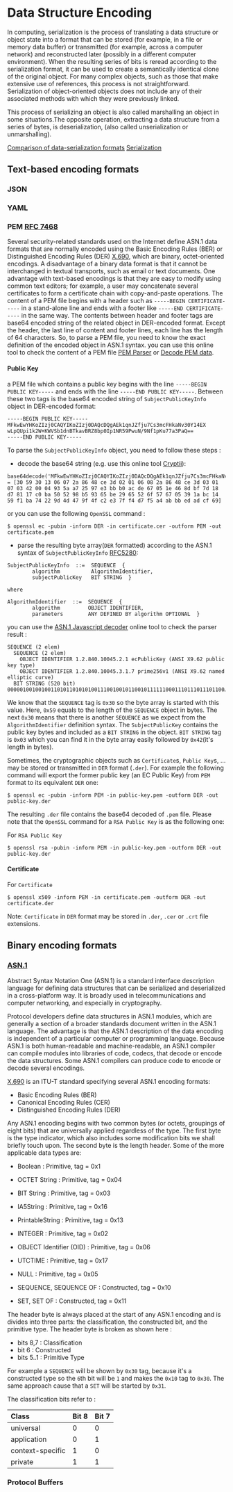 # Data Structure Encoding

In computing, serialization is the process of translating a data structure or object state into a format that can be stored (for example, in a file or memory data buffer) or transmitted (for example, across a computer network) and reconstructed later (possibly in a different computer environment). When the resulting series of bits is reread according to the serialization format, it can be used to create a semantically identical clone of the original object. For many complex objects, such as those that make extensive use of references, this process is not straightforward. Serialization of object-oriented objects does not include any of their associated methods with which they were previously linked.

This process of serializing an object is also called marshalling an object in some situations.The opposite operation, extracting a data structure from a series of bytes, is deserialization, (also called unserialization or unmarshalling).

[Comparison of data-serialization formats](https://en.wikipedia.org/wiki/Comparison_of_data-serialization_formats)
[Serialization](https://en.wikipedia.org/wiki/Serialization)

## Text-based encoding formats

### JSON

### YAML

### PEM [RFC 7468](https://tools.ietf.org/html/rfc7468)

Several security-related standards used on the Internet define ASN.1
data formats that are normally encoded using the Basic Encoding Rules
(BER) or Distinguished Encoding Rules (DER) [X.690](https://en.wikipedia.org/wiki/X.690), which are
binary, octet-oriented encodings.
A disadvantage of a binary data format is that it cannot be
interchanged in textual transports, such as email or text documents.
One advantage with text-based encodings is that they are easy to
modify using common text editors; for example, a user may concatenate
several certificates to form a certificate chain with copy-and-paste
operations.
The content of a PEM file begins with a header such as `-----BEGIN CERTIFICATE-----` in a stand-alone line and ends with a 
footer like `-----END CERTIFICATE-----` in the same way. The contents between header and footer tags are base64 encoded string of the related object in DER-encoded format. Except the header, the last line of content and footer lines, each line has the length of 64 characters. So, to parse a PEM file, you need to know the exact definition of the encoded object in ASN.1 syntax. you can use this online tool to check the content of a PEM file [PEM Parser](https://8gwifi.org/PemParserFunctions.jsp) or [Decode PEM data](https://report-uri.com/home/pem_decoder). 

 
#### Public Key

a PEM file which contains a public key begins with the line `-----BEGIN PUBLIC KEY-----` and ends with the line `-----END PUBLIC KEY-----`. Between these two tags is the base64 encoded string of `SubjectPublicKeyInfo` object in DER-encoded format:

```
-----BEGIN PUBLIC KEY-----
MFkwEwYHKoZIzj0CAQYIKoZIzj0DAQcDQgAEk1qnJZfju7Cs3mcFHkaNv30Y14EX
wLpQUpi1k2W+KWVSb1dnBTkavBRZ8bp0Ip1NR59PwuN/9Nf1pKu77a3PaQ==
-----END PUBLIC KEY-----
```
To  parse the `SubjectPublicKeyInfo` object, you need to follow these steps :

- decode the base64 string (e.g. use this online tool [Cryptii](https://cryptii.com/pipes/base64-to-hex)):

```
base64decode('MFkwEwYHKoZIzj0CAQYIKoZIzj0DAQcDQgAEk1qnJZfju7Cs3mcFHkaNv30Y14EXwLpQUpi1k2W+KWVSb1dnBTkavBRZ8bp0Ip1NR59PwuN/9Nf1pKu77a3PaQ==') = [30 59 30 13 06 07 2a 86 48 ce 3d 02 01 06 08 2a 86 48 ce 3d 03 01 07 03 42 00 04 93 5a a7 25 97 e3 bb b0 ac de 67 05 1e 46 8d bf 7d 18 d7 81 17 c0 ba 50 52 98 b5 93 65 be 29 65 52 6f 57 67 05 39 1a bc 14 59 f1 ba 74 22 9d 4d 47 9f 4f c2 e3 7f f4 d7 f5 a4 ab bb ed ad cf 69]
```

or you can use the following `OpenSSL` command :

```
$ openssl ec -pubin -inform DER -in certificate.cer -outform PEM -out certificate.pem
```

- parse the resulting byte array(`DER` formatted) according to the ASN.1 syntax of `SubjectPublicKeyInfo` [RFC5280](https://datatracker.ietf.org/doc/html/rfc5280#section-4.1.1.2):

```
SubjectPublicKeyInfo  ::=  SEQUENCE  {
        algorithm          AlgorithmIdentifier,
        subjectPublicKey   BIT STRING  }

where

AlgorithmIdentifier  ::=  SEQUENCE  {
        algorithm         OBJECT IDENTIFIER,
        parameters        ANY DEFINED BY algorithm OPTIONAL  }
```

you can use the [ASN.1 Javascript decoder](https://lapo.it/asn1js/) online tool to check the parser result : 

```
SEQUENCE (2 elem)
  SEQUENCE (2 elem)
    OBJECT IDENTIFIER 1.2.840.10045.2.1 ecPublicKey (ANSI X9.62 public key type)
    OBJECT IDENTIFIER 1.2.840.10045.3.1.7 prime256v1 (ANSI X9.62 named elliptic curve)
  BIT STRING (520 bit) 0000010010010011010110101010011100100101100101111110001110111011101100…
```

We know that the `SEQUENCE` tag is `0x30` so the byte array is started with this value. Here, `0x59` equals to the length of the `SEQUENCE` object in bytes. The next `0x30` means that there is another `SEQUENCE` as we expect from the `AlgorithmIdentifier` definition syntax. The `SubjectPublicKey` contains the public key bytes and included as a `BIT STRING` in the object. `BIT STRING` tag is `0x03` which you can find it in the byte array easily followed by `0x42`(it's length in bytes).

Sometimes, the cryptographic objects such as `Certificate`s, `Public Key`s, ... may be stored or transmitted in `DER` format (`.der`).
For example the following command will export the former public key (an EC Public Key) from `PEM` format to its equivalent `DER` one:

```
$ openssl ec -pubin -inform PEM -in public-key.pem -outform DER -out public-key.der
```

The resulting `.der` file contains the base64 decoded of `.pem` file. Please note that the `OpenSSL` command for a `RSA Public Key` is as the following one:

For `RSA Public Key`
```
$ openssl rsa -pubin -inform PEM -in public-key.pem -outform DER -out public-key.der
```

#### Certificate

For `Certificate`
```
$ openssl x509 -inform PEM -in certificate.pem -outform DER -out certificate.der
```

Note: `Certificate` in `DER` format may be stored in `.der`, `.cer` or `.crt` file extensions.

## Binary encoding formats

### [ASN.1](https://en.wikipedia.org/wiki/ASN.1)

Abstract Syntax Notation One (ASN.1) is a standard interface description language for defining data structures that can be serialized and deserialized in a cross-platform way. It is broadly used in telecommunications and computer networking, and especially in cryptography.

Protocol developers define data structures in ASN.1 modules, which are generally a section of a broader standards document written in the ASN.1 language. The advantage is that the ASN.1 description of the data encoding is independent of a particular computer or programming language. Because ASN.1 is both human-readable and machine-readable, an ASN.1 compiler can compile modules into libraries of code, codecs, that decode or encode the data structures. Some ASN.1 compilers can produce code to encode or decode several encodings.

[X.690](https://en.wikipedia.org/wiki/X.690) is an ITU-T standard specifying several ASN.1 encoding formats:

- Basic Encoding Rules (BER)
- Canonical Encoding Rules (CER)
- Distinguished Encoding Rules (DER)

Any ASN.1 encoding begins with two common bytes (or octets, groupings of eight bits) that are universally applied regardless of the type. The first byte is the type indicator, which also includes some modification bits we shall briefly touch upon. The second byte is the length header. 
Some of the more applicable data types are:

- Boolean : Primitive, tag = 0x1

- OCTET String : Primitive, tag = 0x04

- BIT String : Primitive, tag = 0x03

- IA5String : Primitive, tag = 0x16

- PrintableString : Primitive, tag = 0x13

- INTEGER : Primitive, tag = 0x02

- OBJECT Identifier (OID) : Primitive, tag = 0x06

- UTCTIME : Primitive, tag = 0x17

- NULL : Primitive, tag = 0x05

- SEQUENCE, SEQUENCE OF : Constructed, tag = 0x10

- SET, SET OF : Constructed, tag = 0x11

The header byte is always placed at the start of any ASN.1 encoding and is divides into three parts: the classification, the constructed bit, and the primitive type. The header byte is broken as shown here : 

- bits 8,7 : Classification
- bit  6 : Constructed
- bits 5..1 : Primitive Type

For example a `SEQUENCE` will be shown by `0x30` tag, because it's a constructed type so the `6`th bit will be `1` and makes the `0x10` tag to `0x30`. The same approach cause that a `SET` will be started by `0x31`.

The classification bits refer to :

| Class	          | Bit 8	| Bit 7 |
| :---------------| :-----| :-----|
|universal	      | 0	    | 0     |
|application	    | 0	    | 1     |
|context-specific | 1	    | 0     |
|private	        | 1	    | 1     |


### Protocol Buffers
